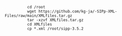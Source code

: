               cd /root
              wget https://github.com/kg-ja/-SIPp-XML-Files/raw/main/XMLfiles.tar.gz
              tar -xzvf XMLfiles.tar.gz
              cd XMLfiles
              cp *.xml /root/sipp-3.5.2
